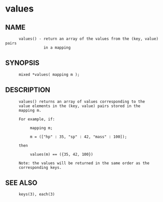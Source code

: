 # values
## NAME
          values() - return an array of the values from the (key, value) pairs
                     in a mapping

## SYNOPSIS
          mixed *values( mapping m );

## DESCRIPTION
          values() returns an array of values corresponding to the
          value elements in the (key, value) pairs stored in the
          mapping m.

          For example, if:

               mapping m;

               m = (["hp" : 35, "sp" : 42, "mass" : 100]);

          then

               values(m) == ({35, 42, 100})

          Note: the values will be returned in the same order as the
          corresponding keys.

## SEE ALSO
          keys(3), each(3)
